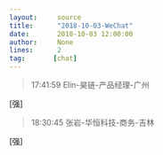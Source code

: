 ```yaml
---
layout:     source 
title:      "2018-10-03-WeChat"
date:       2018-10-03 12:00:00
author:     None
lines:      2 
tag:       [chat]
---
```

> 17:41:59  Elin-昊链-产品经理-广州  
   
[强]  
   
> 18:30:45  张岩-华恒科技-商务-吉林  
   
[强]  
   
